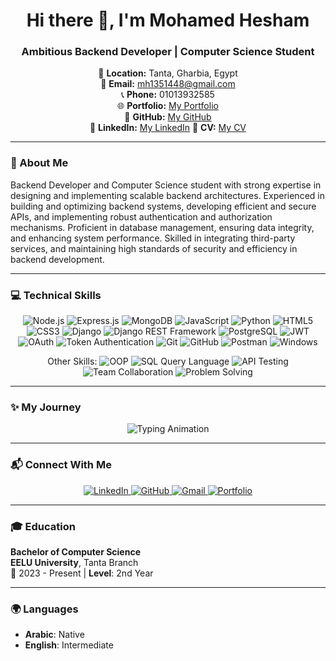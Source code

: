 <h1 align="center">Hi there 👋, I'm Mohamed Hesham</h1>
<h3 align="center">Ambitious Backend Developer | Computer Science Student</h3>

<p align="center">
  📍 <strong>Location:</strong> Tanta, Gharbia, Egypt <br>
  📧 <strong>Email:</strong> <a href="mailto:mh1351448@gmail.com">mh1351448@gmail.com</a> <br>
  📞 <strong>Phone:</strong> 01013932585 <br>
  🌐 <strong>Portfolio:</strong> <a href="https://mohamedasddf.github.io/portfolio/">My Portfolio</a> <br>
  🐙 <strong>GitHub:</strong> <a href="https://github.com/Mohamedasddf">My GitHub</a> <br>
  🔗 <strong>LinkedIn:</strong> <a href="https://www.linkedin.com/in/mohamed-hesham-89800029b/">My LinkedIn</a>
  🔗 <strong>CV:</strong> <a href="https://drive.google.com/file/d/1Fqb8HiCi-hpsFEMeLs5AVLbLxh1G4S0d/view?usp=drive_link" target="_blank">My CV</a>  
</p>

---

### 🌟 About Me

Backend Developer and Computer Science student with strong expertise in designing
and implementing scalable backend architectures. Experienced in building and
optimizing backend systems, developing efficient and secure APIs, and implementing
robust authentication and authorization mechanisms. Proficient in database
management, ensuring data integrity, and enhancing system performance. Skilled in
integrating third-party services, and maintaining high standards of security and
efficiency in backend development.

---

### 💻 Technical Skills

<p align="center">
  <img src="https://img.shields.io/badge/Node.js-339933?style=for-the-badge&logo=nodedotjs&logoColor=white" alt="Node.js">
  <img src="https://img.shields.io/badge/Express.js-000000?style=for-the-badge&logo=express&logoColor=white" alt="Express.js">
  <img src="https://img.shields.io/badge/MongoDB-47A248?style=for-the-badge&logo=mongodb&logoColor=white" alt="MongoDB">
  <img src="https://img.shields.io/badge/JavaScript-F7DF1E?style=for-the-badge&logo=javascript&logoColor=white" alt="JavaScript">
  <img src="https://img.shields.io/badge/Python-3776AB?style=for-the-badge&logo=python&logoColor=white" alt="Python">
  <img src="https://img.shields.io/badge/HTML5-E34F26?style=for-the-badge&logo=html5&logoColor=white" alt="HTML5">
  <img src="https://img.shields.io/badge/CSS3-1572B6?style=for-the-badge&logo=css3&logoColor=white" alt="CSS3">
  <img src="https://img.shields.io/badge/Django-092E20?style=for-the-badge&logo=django&logoColor=white" alt="Django">
  <img src="https://img.shields.io/badge/Django%20REST%20Framework-092E20?style=for-the-badge&logo=django&logoColor=white" alt="Django REST Framework">
  <img src="https://img.shields.io/badge/PostgreSQL-316192?style=for-the-badge&logo=postgresql&logoColor=white" alt="PostgreSQL">
  <img src="https://img.shields.io/badge/JWT-000000?style=for-the-badge&logo=json-web-tokens&logoColor=white" alt="JWT">
  <img src="https://img.shields.io/badge/OAuth-1A237E?style=for-the-badge&logo=key&logoColor=white" alt="OAuth">
  <img src="https://img.shields.io/badge/Token%20Authentication-000000?style=for-the-badge&logo=keycloak&logoColor=white" alt="Token Authentication">
  <img src="https://img.shields.io/badge/Git-F05032?style=for-the-badge&logo=git&logoColor=white" alt="Git">
  <img src="https://img.shields.io/badge/GitHub-181717?style=for-the-badge&logo=github&logoColor=white" alt="GitHub">
  <img src="https://img.shields.io/badge/Postman-FF6C37?style=for-the-badge&logo=postman&logoColor=white" alt="Postman">
  <img src="https://img.shields.io/badge/Windows-0078D6?style=for-the-badge&logo=windows&logoColor=white" alt="Windows">
</p>

<p align="center">
  <span>Other Skills:</span>
  <img src="https://img.shields.io/badge/Object%20Oriented%20Programming-000000?style=for-the-badge&logo=java&logoColor=white" alt="OOP">
  <img src="https://img.shields.io/badge/SQL%20Query-316192?style=for-the-badge&logo=postgresql&logoColor=white" alt="SQL Query Language">
  <img src="https://img.shields.io/badge/API%20Testing-FF6C37?style=for-the-badge&logo=postman&logoColor=white" alt="API Testing">
  <img src="https://img.shields.io/badge/Team%20Collaboration-4C1D36?style=for-the-badge&logo=slack&logoColor=white" alt="Team Collaboration">
  <img src="https://img.shields.io/badge/Problem%20Solving-000000?style=for-the-badge&logo=code&logoColor=white" alt="Problem Solving">
</p>

---



### ✨ My Journey

<p align="center"> <img src="https://readme-typing-svg.demolab.com?font=Fira+Code&weight=500&size=20&pause=1000&color=16A085&center=true&vCenter=true&width=500&lines=Backend+Developer;Problem+Solver;Restful+API+Specialist;Continuous+Learner;JavaScript+%26+Node.js;Python+Expert;Django+Master;Express.js+Developer;SQL+Guru;JWT+Authentication+Pro" alt="Typing Animation"> </p>

---

### 📬 Connect With Me

<p align="center">
  <a href="https://www.linkedin.com/in/mohamed-hesham-89800029b/" target="_blank">
    <img src="https://img.shields.io/badge/LinkedIn-0A66C2?style=for-the-badge&logo=linkedin&logoColor=white" alt="LinkedIn">
  </a>
  <a href="https://github.com/Mohamedasddf" target="_blank">
    <img src="https://img.shields.io/badge/GitHub-181717?style=for-the-badge&logo=github&logoColor=white" alt="GitHub">
  </a>
  <a href="mailto:mh1351448@gmail.com" target="_blank">
    <img src="https://img.shields.io/badge/Email-D14836?style=for-the-badge&logo=gmail&logoColor=white" alt="Gmail">
  </a>
  <a href="https://mohamedasddf.github.io/portfolio/" target="_blank">
    <img src="https://img.shields.io/badge/Portfolio-0A0A0A?style=for-the-badge&logo=web&logoColor=white" alt="Portfolio">
  </a>
</p>

---

### 🎓 Education

**Bachelor of Computer Science**  
**EELU University**, Tanta Branch  
📅 2023 - Present | **Level**: 2nd Year

---

### 🌍 Languages

- **Arabic**: Native
- **English**: Intermediate
